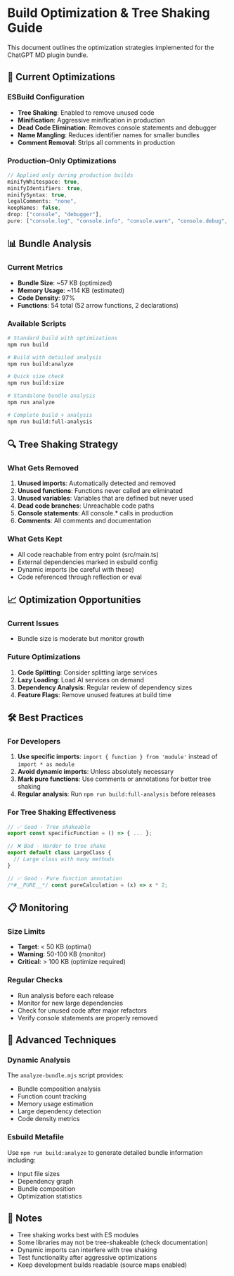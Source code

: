 # Build Optimization & Tree Shaking Guide

This document outlines the optimization strategies implemented for the ChatGPT MD plugin bundle.

## 🎯 Current Optimizations

### ESBuild Configuration

- **Tree Shaking**: Enabled to remove unused code
- **Minification**: Aggressive minification in production
- **Dead Code Elimination**: Removes console statements and debugger
- **Name Mangling**: Reduces identifier names for smaller bundles
- **Comment Removal**: Strips all comments in production

### Production-Only Optimizations

```javascript
// Applied only during production builds
minifyWhitespace: true,
minifyIdentifiers: true,
minifySyntax: true,
legalComments: "none",
keepNames: false,
drop: ["console", "debugger"],
pure: ["console.log", "console.info", "console.warn", "console.debug", "console.trace"]
```

## 📊 Bundle Analysis

### Current Metrics

- **Bundle Size**: ~57 KB (optimized)
- **Memory Usage**: ~114 KB (estimated)
- **Code Density**: 97%
- **Functions**: 54 total (52 arrow functions, 2 declarations)

### Available Scripts

```bash
# Standard build with optimizations
npm run build

# Build with detailed analysis
npm run build:analyze

# Quick size check
npm run build:size

# Standalone bundle analysis
npm run analyze

# Complete build + analysis
npm run build:full-analysis
```

## 🔍 Tree Shaking Strategy

### What Gets Removed

1. **Unused imports**: Automatically detected and removed
2. **Unused functions**: Functions never called are eliminated
3. **Unused variables**: Variables that are defined but never used
4. **Dead code branches**: Unreachable code paths
5. **Console statements**: All console.\* calls in production
6. **Comments**: All comments and documentation

### What Gets Kept

- All code reachable from entry point (src/main.ts)
- External dependencies marked in esbuild config
- Dynamic imports (be careful with these)
- Code referenced through reflection or eval

## 📈 Optimization Opportunities

### Current Issues

- Bundle size is moderate but monitor growth

### Future Optimizations

1. **Code Splitting**: Consider splitting large services
2. **Lazy Loading**: Load AI services on demand
3. **Dependency Analysis**: Regular review of dependency sizes
4. **Feature Flags**: Remove unused features at build time

## 🛠️ Best Practices

### For Developers

1. **Use specific imports**: `import { function } from 'module'` instead of `import * as module`
2. **Avoid dynamic imports**: Unless absolutely necessary
3. **Mark pure functions**: Use comments or annotations for better tree shaking
4. **Regular analysis**: Run `npm run build:full-analysis` before releases

### For Tree Shaking Effectiveness

```typescript
// ✅ Good - Tree shakeable
export const specificFunction = () => { ... };

// ❌ Bad - Harder to tree shake
export default class LargeClass {
  // Large class with many methods
}

// ✅ Good - Pure function annotation
/*#__PURE__*/ const pureCalculation = (x) => x * 2;
```

## 📋 Monitoring

### Size Limits

- **Target**: < 50 KB (optimal)
- **Warning**: 50-100 KB (monitor)
- **Critical**: > 100 KB (optimize required)

### Regular Checks

- Run analysis before each release
- Monitor for new large dependencies
- Check for unused code after major refactors
- Verify console statements are properly removed

## 🚀 Advanced Techniques

### Dynamic Analysis

The `analyze-bundle.mjs` script provides:

- Bundle composition analysis
- Function count tracking
- Memory usage estimation
- Large dependency detection
- Code density metrics

### Esbuild Metafile

Use `npm run build:analyze` to generate detailed bundle information including:

- Input file sizes
- Dependency graph
- Bundle composition
- Optimization statistics

## 📝 Notes

- Tree shaking works best with ES modules
- Some libraries may not be tree-shakeable (check documentation)
- Dynamic imports can interfere with tree shaking
- Test functionality after aggressive optimizations
- Keep development builds readable (source maps enabled)
